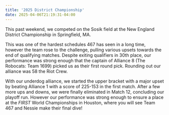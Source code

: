 ```yaml
---
title: '2025 District Championship'
date: 2025-04-06T21:19:31-04:00
---
```


This past weekend, we competed on the Sosik field at the New England District Championship in Springfield, MA.

This was one of the hardest schedules 467 has seen in a long time, however the team rose to the challenge, pulling various upsets towards the end of qualifying matches. Despite exiting qualifiers in 30th place, our performance was strong enough that the captain of Alliance 8 (The Robocats: Team 1699) picked us as their first round pick. Rounding out our alliance was 58 the Riot Crew.

With our underdog alliance, we started the upper bracket with a major upset by beating Alliance 1 with a score of 225-153 in the first match. After a few more ups and downs, we were finally eliminated in Match 12, concluding our playoff run. However our performance was strong enough to ensure a place at the _FIRST_ World Championships in Houston, where you will see Team 467 and Nessie make their final dive!

